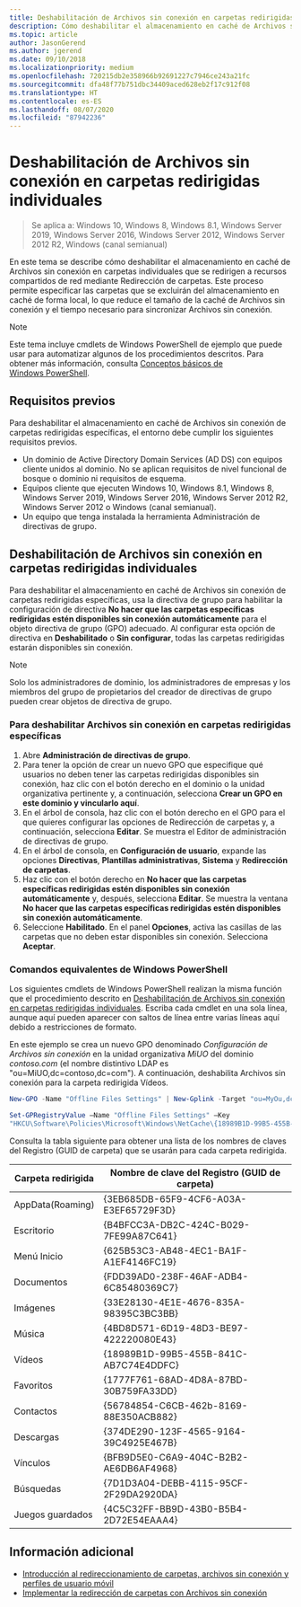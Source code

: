 ```yaml
---
title: Deshabilitación de Archivos sin conexión en carpetas redirigidas individuales
description: Cómo deshabilitar el almacenamiento en caché de Archivos sin conexión en carpetas individuales que se redirigen a recursos compartidos de red mediante Redirección de carpetas.
ms.topic: article
author: JasonGerend
ms.author: jgerend
ms.date: 09/10/2018
ms.localizationpriority: medium
ms.openlocfilehash: 720215db2e358966b92691227c7946ce243a21fc
ms.sourcegitcommit: dfa48f77b751dbc34409aced628eb2f17c912f08
ms.translationtype: HT
ms.contentlocale: es-ES
ms.lasthandoff: 08/07/2020
ms.locfileid: "87942236"
---
```

# <a name="disable-offline-files-on-individual-redirected-folders"></a>Deshabilitación de Archivos sin conexión en carpetas redirigidas individuales

>Se aplica a: Windows 10, Windows 8, Windows 8.1, Windows Server 2019, Windows Server 2016, Windows Server 2012, Windows Server 2012 R2, Windows (canal semianual)

En este tema se describe cómo deshabilitar el almacenamiento en caché de Archivos sin conexión en carpetas individuales que se redirigen a recursos compartidos de red mediante Redirección de carpetas. Este proceso permite especificar las carpetas que se excluirán del almacenamiento en caché de forma local, lo que reduce el tamaño de la caché de Archivos sin conexión y el tiempo necesario para sincronizar Archivos sin conexión.

>[!NOTE]
>Este tema incluye cmdlets de Windows PowerShell de ejemplo que puede usar para automatizar algunos de los procedimientos descritos. Para obtener más información, consulta [Conceptos básicos de Windows PowerShell](/powershell/scripting/getting-started/fundamental/windows-powershell-basics?view=powershell-6).

## <a name="prerequisites"></a>Requisitos previos

Para deshabilitar el almacenamiento en caché de Archivos sin conexión de carpetas redirigidas específicas, el entorno debe cumplir los siguientes requisitos previos.

- Un dominio de Active Directory Domain Services (AD DS) con equipos cliente unidos al dominio. No se aplican requisitos de nivel funcional de bosque o dominio ni requisitos de esquema.
- Equipos cliente que ejecuten Windows 10, Windows 8.1, Windows 8, Windows Server 2019, Windows Server 2016, Windows Server 2012 R2, Windows Server 2012 o Windows (canal semianual).
- Un equipo que tenga instalada la herramienta Administración de directivas de grupo.

## <a name="disabling-offline-files-on-individual-redirected-folders"></a>Deshabilitación de Archivos sin conexión en carpetas redirigidas individuales

Para deshabilitar el almacenamiento en caché de Archivos sin conexión de carpetas redirigidas específicas, usa la directiva de grupo para habilitar la configuración de directiva **No hacer que las carpetas específicas redirigidas estén disponibles sin conexión automáticamente** para el objeto directiva de grupo (GPO) adecuado. Al configurar esta opción de directiva en **Deshabilitado** o **Sin configurar**, todas las carpetas redirigidas estarán disponibles sin conexión.

>[!NOTE]
>Solo los administradores de dominio, los administradores de empresas y los miembros del grupo de propietarios del creador de directivas de grupo pueden crear objetos de directiva de grupo.

### <a name="to-disable-offline-files-on-specific-redirected-folders"></a>Para deshabilitar Archivos sin conexión en carpetas redirigidas específicas

1. Abre **Administración de directivas de grupo**.
2. Para tener la opción de crear un nuevo GPO que especifique qué usuarios no deben tener las carpetas redirigidas disponibles sin conexión, haz clic con el botón derecho en el dominio o la unidad organizativa pertinente y, a continuación, selecciona **Crear un GPO en este dominio y vincularlo aquí**.
3. En el árbol de consola, haz clic con el botón derecho en el GPO para el que quieres configurar las opciones de Redirección de carpetas y, a continuación, selecciona **Editar**. Se muestra el Editor de administración de directivas de grupo.
4. En el árbol de consola, en **Configuración de usuario**, expande las opciones **Directivas**, **Plantillas administrativas**, **Sistema** y **Redirección de carpetas**.
5. Haz clic con el botón derecho en **No hacer que las carpetas específicas redirigidas estén disponibles sin conexión automáticamente** y, después, selecciona **Editar**. Se muestra la ventana **No hacer que las carpetas específicas redirigidas estén disponibles sin conexión automáticamente**.
6. Seleccione **Habilitado**. En el panel **Opciones**, activa las casillas de las carpetas que no deben estar disponibles sin conexión. Selecciona **Aceptar**.

### <a name="windows-powershell-equivalent-commands"></a>Comandos equivalentes de Windows PowerShell

Los siguientes cmdlets de Windows PowerShell realizan la misma función que el procedimiento descrito en [Deshabilitación de Archivos sin conexión en carpetas redirigidas individuales](#disabling-offline-files-on-individual-redirected-folders). Escriba cada cmdlet en una sola línea, aunque aquí pueden aparecer con saltos de línea entre varias líneas aquí debido a restricciones de formato.

En este ejemplo se crea un nuevo GPO denominado *Configuración de Archivos sin conexión* en la unidad organizativa *MiUO* del dominio *contoso.com* (el nombre distintivo LDAP es "ou=MiUO,dc=contoso,dc=com"). A continuación, deshabilita Archivos sin conexión para la carpeta redirigida Vídeos.

```PowerShell
New-GPO -Name "Offline Files Settings" | New-Gplink -Target "ou=MyOu,dc=contoso,dc=com" -LinkEnabled Yes

Set-GPRegistryValue –Name "Offline Files Settings" –Key
"HKCU\Software\Policies\Microsoft\Windows\NetCache\{18989B1D-99B5-455B-841C-AB7C74E4DDFC}" -ValueName DisableFRAdminPinByFolder –Type DWORD –Value 1
```

Consulta la tabla siguiente para obtener una lista de los nombres de claves del Registro (GUID de carpeta) que se usarán para cada carpeta redirigida.

|Carpeta redirigida|Nombre de clave del Registro (GUID de carpeta)|
|---|---|
|AppData(Roaming)|{3EB685DB-65F9-4CF6-A03A-E3EF65729F3D}|
|Escritorio|{B4BFCC3A-DB2C-424C-B029-7FE99A87C641}|
|Menú Inicio|{625B53C3-AB48-4EC1-BA1F-A1EF4146FC19}|
|Documentos|{FDD39AD0-238F-46AF-ADB4-6C85480369C7}|
|Imágenes|{33E28130-4E1E-4676-835A-98395C3BC3BB}|
|Música|{4BD8D571-6D19-48D3-BE97-422220080E43}|
|Vídeos|{18989B1D-99B5-455B-841C-AB7C74E4DDFC}|
|Favoritos|{1777F761-68AD-4D8A-87BD-30B759FA33DD}|
|Contactos|{56784854-C6CB-462b-8169-88E350ACB882}|
|Descargas|{374DE290-123F-4565-9164-39C4925E467B}|
|Vínculos|{BFB9D5E0-C6A9-404C-B2B2-AE6DB6AF4968}|
|Búsquedas|{7D1D3A04-DEBB-4115-95CF-2F29DA2920DA}|
|Juegos guardados|{4C5C32FF-BB9D-43B0-B5B4-2D72E54EAAA4}|

## <a name="more-information"></a>Información adicional

- [Introducción al redireccionamiento de carpetas, archivos sin conexión y perfiles de usuario móvil](folder-redirection-rup-overview.md)
- [Implementar la redirección de carpetas con Archivos sin conexión](deploy-folder-redirection.md)
